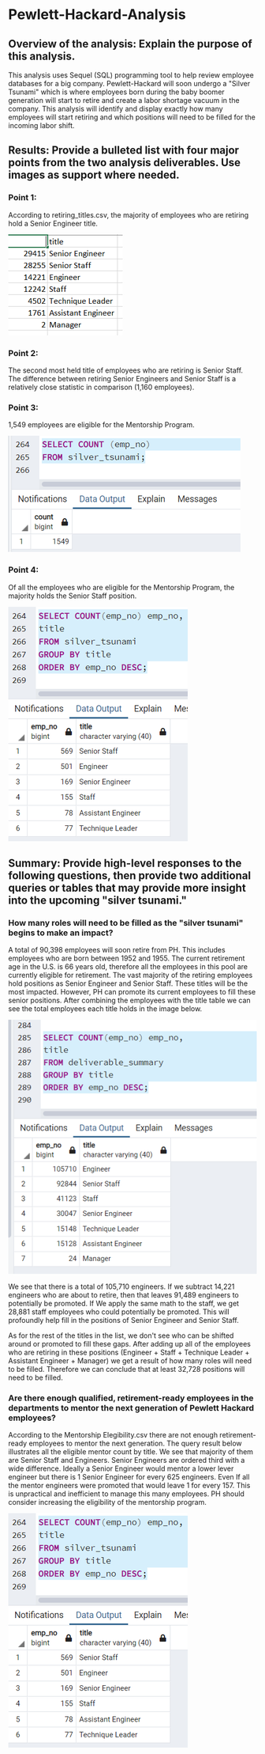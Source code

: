 # Pewlett-Hackard-Analysis

## Overview of the analysis: Explain the purpose of this analysis.
This analysis uses Sequel (SQL) programming tool to help review employee databases for a big company. Pewlett-Hackard will soon undergo a "Silver Tsunami" which is where employees born during the baby boomer generation will start to retire and create a labor shortage vacuum in the company. This analysis will identify and display exactly how many employees will start retiring and which positions will need to be filled for the incoming labor shift. 

## Results: Provide a bulleted list with four major points from the two analysis deliverables. Use images as support where needed.

### Point 1:

According to retiring_titles.csv, the majority of employees who are retiring hold a Senior Engineer title.

![Retiring Titles](https://github.com/XSR700/Pewlett-Hackard-Analysis/blob/main/retiring%20titles.PNG)


### Point 2:

The second most held title of employees who are retiring is Senior Staff. The difference between retiring Senior Engineers and Senior Staff is a relatively close statistic in comparison (1,160 employees). 

### Point 3:

1,549 employees are eligible for the Mentorship Program. 

![Mentorship Count](https://github.com/XSR700/Pewlett-Hackard-Analysis/blob/main/Mentorship%20Count.PNG)

### Point 4:

Of all the employees who are eligible for the Mentorship Program, the majority holds the Senior Staff position. 

![Mentorship Count by Title](https://github.com/XSR700/Pewlett-Hackard-Analysis/blob/main/Mentorship%20Count%20By%20Title.PNG)

## Summary: Provide high-level responses to the following questions, then provide two additional queries or tables that may provide more insight into the upcoming "silver tsunami."

### How many roles will need to be filled as the "silver tsunami" begins to make an impact?

A total of 90,398 employees will soon retire from PH. This includes employees who are born between 1952 and 1955. The current retirement age in the U.S. is 66 years old, therefore all the employees in this pool are currently eligible for retirement. The vast majority of the retiring employees hold positions as Senior Engineer and Senior Staff. These titles will be the most impacted. However, PH can promote its current employees to fill these senior positions. After combining the employees with the title table we can see the total employees each title holds in the image below. 

![Total Title Count Summary](https://github.com/XSR700/Pewlett-Hackard-Analysis/blob/main/all%20title%20count%20summary.PNG)

We see that there is a total of 105,710 engineers. If we subtract 14,221 engineers who are about to retire, then that leaves 91,489 engineers to potentially be promoted. If We apply the same math to the staff, we get 28,881 staff employees who could potentially be promoted. This will profoundly help fill in the positions of Senior Engineer and Senior Staff. 

As for the rest of the titles in the list, we don't see who can be shifted around or promoted to fill these gaps. After adding up all of the employees who are retiring in these positions (Engineer + Staff + Technique Leader + Assistant Engineer + Manager) we get a result of how many roles will need to be filled. Therefore we can conclude that at least 32,728 positions will need to be filled. 

### Are there enough qualified, retirement-ready employees in the departments to mentor the next generation of Pewlett Hackard employees?

According to the Mentorship Elegibility.csv there are not enough retirement-ready employees to mentor the next generation. The query result below illustrates all the eligible mentor count by title. We see that majority of them are Senior Staff and Engineers. Senior Engineers are ordered third with a wide difference. Ideally a Senior Engineer would mentor a lower lever engineer but there is 1 Senior Engineer for every 625 engineers. Even If all the mentor engineers were promoted that would leave 1 for every 157. This is unpractical and inefficient to manage this many employees. PH should consider increasing the eligibility of the mentorship program.


![Mentorship Count by Title](https://github.com/XSR700/Pewlett-Hackard-Analysis/blob/main/Mentorship%20Count%20By%20Title.PNG)
